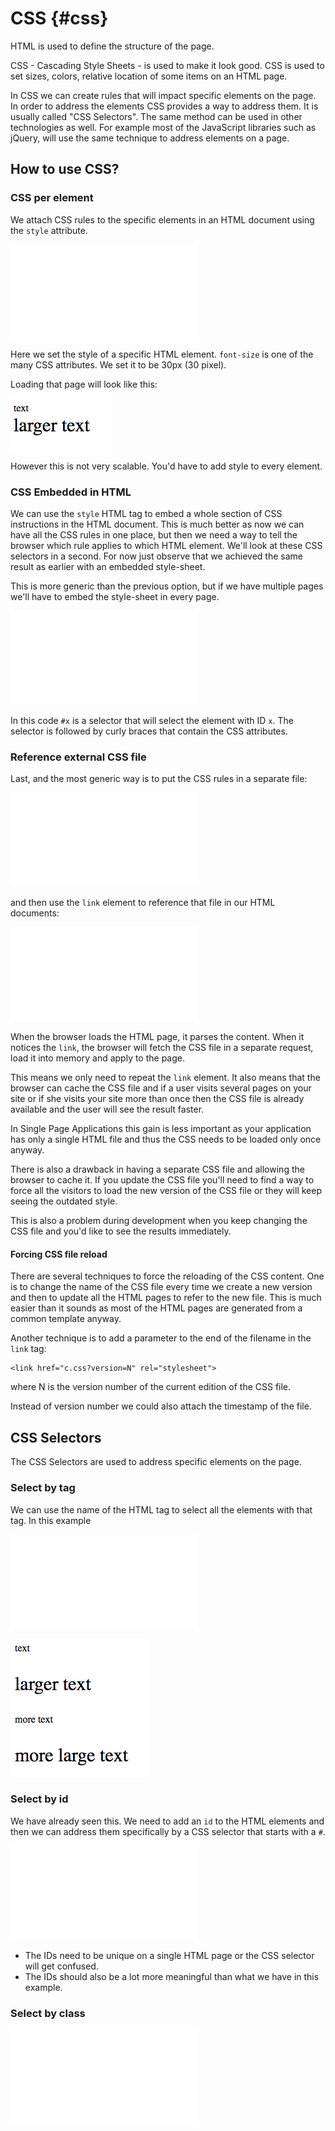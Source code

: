 # CSS {#css}

HTML is used to define the structure of the page. 

CSS - Cascading Style Sheets - is used to make it look good. CSS is used to set sizes, colors, relative location of some items on an HTML page.

In CSS we can create rules that will impact specific elements on the page. In order to address the elements CSS provides a way to address them. It is usually called "CSS Selectors". The same method can be used in other technologies as well. For example most of the JavaScript libraries such as jQuery, will use the same technique to address elements on a page.

## How to use CSS?

### CSS per element

We attach CSS rules to the specific elements in an HTML document using the `style` attribute.

![code/css/a.html](code/css/a.html)

Here we set the style of a specific HTML element. `font-size` is one of the many CSS attributes. We set it to be 30px (30 pixel).

Loading that page will look like this:

![Enlarged fonts](images/css_a.png)

However this is not very scalable. You'd have to add style to every element.

### CSS Embedded in HTML

We can use the `style` HTML tag to embed a whole section of CSS instructions in the HTML document. This is much better as now we can have all the CSS rules in one place, but then we need a way to tell the browser which rule applies to which HTML element. We'll look at these CSS selectors in a second. For now just observe that we achieved the same result as earlier with an embedded style-sheet.

This is more generic than the previous option, but if we have multiple pages we'll have to embed the style-sheet in every page.

![code/css/b.html](code/css/b.html)

In this code `#x` is a selector that will select the element with ID `x`. The selector is followed by curly braces that contain the CSS attributes.


### Reference external CSS file

Last, and the most generic way is to put the CSS rules in a separate file:

![code/css/c.css](code/css/c.css)


and then use the `link` element to reference that file in our HTML documents:

![code/css/c.html](code/css/c.html)

When the browser loads the HTML page, it parses the content. When it notices the `link`, the browser will fetch the CSS file in a separate request, load it into memory and apply to the page.

This means we only need to repeat the `link` element. It also means that the browser can cache the CSS file and if a user visits several pages on your site or if she visits your site more than once then the CSS file is already available and the user will see the result faster.

In Single Page Applications this gain is less important as your application has only a single HTML file and thus the CSS needs to be loaded only once anyway.

There is also a drawback in having a separate CSS file and allowing the browser to cache it. If you update the CSS file you'll need to find a way to force all the visitors to load the new version of the CSS file or they will keep seeing the outdated style.

This is also a problem during development when you keep changing the CSS file and you'd like to see the results immediately.

#### Forcing CSS file reload

There are several techniques to force the reloading of the CSS content. One is to change the name of the CSS file every time we create a new version and then to update all the HTML pages to refer to the new file. This is much easier than it sounds as most of the HTML pages are generated from a common template anyway.

Another technique is to add a parameter to the end of the filename in the `link` tag:

```
<link href="c.css?version=N" rel="stylesheet">
```

where N is the version number of the current edition of the CSS file.

Instead of version number we could also attach the timestamp of the file.

## CSS Selectors

The CSS Selectors are used to address specific elements on the page.

### Select by tag

We can use the name of the HTML tag to select all the elements with that tag. In this example 

![code/css/s1.html](code/css/s1.html)

![Select by tag](images/css_s1.png)

### Select by id

We have already seen this. We need to add an `id` to the HTML elements and then we can address them specifically by a CSS selector that starts with a `#`.

![code/css/b.html](code/css/b.html)

* The IDs need to be unique on a single HTML page or the CSS selector will get confused.
* The IDs should also be a lot more meaningful than what we have in this example.

### Select by class

![code/css/s3.html](code/css/s3.html)


